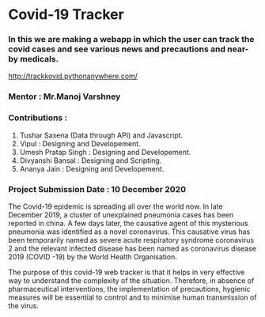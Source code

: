 # Covid-19 Tracker
### In this we are making a webapp in which the user can track the covid cases and see various news and precautions and near-by medicals.
http://trackkovid.pythonanywhere.com/

### Mentor : Mr.Manoj Varshney

### Contributions :

1. Tushar Saxena (Data through API) and Javascript.
2. Vipul : Designing and Developement.
3. Umesh Pratap Singh : Designing and Developement.
4. Divyanshi Bansal : Designing and Scripting.
5. Ananya Jain : Designing and Developement.

### Project Submission Date : 10 December 2020

The Covid-19 epidemic is spreading all over the world now. In late December 2019, a cluster of unexplained pneumonia cases has been reported in china. A few days later, the causative agent of this mysterious pneumonia was identified as a novel coronavirus. This causative virus has been temporarily named as severe acute respiratory syndrome coronavirus 2 and the relevant infected disease has been named as coronavirus disease 2019 (COVID -19) by the World Health Organisation.

The purpose of this covid-19 web tracker is that it helps in very effective way to understand the complexity of the situation. Therefore, in absence of pharmaceutical interventions, the implementation of precautions, hygienic measures will be essential to control and to minimise human transmission of the virus.
 
